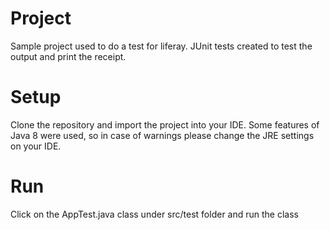 # Project
Sample project used to do a test for liferay.
JUnit tests created to test the output and print the receipt.

# Setup
Clone the repository and import the project into your IDE.
Some features of Java 8 were used, so in case of warnings please change the JRE settings on your IDE.

# Run
Click on the AppTest.java class under src/test folder and run the class
